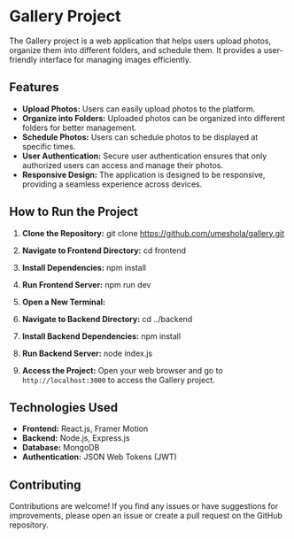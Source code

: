 # Gallery Project

The Gallery project is a web application that helps users upload photos, organize them into different folders, and schedule them. It provides a user-friendly interface for managing images efficiently.

## Features

- **Upload Photos:** Users can easily upload photos to the platform.
- **Organize into Folders:** Uploaded photos can be organized into different folders for better management.
- **Schedule Photos:** Users can schedule photos to be displayed at specific times.
- **User Authentication:** Secure user authentication ensures that only authorized users can access and manage their photos.
- **Responsive Design:** The application is designed to be responsive, providing a seamless experience across devices.

## How to Run the Project

1. **Clone the Repository:**
git clone https://github.com/umeshola/gallery.git
2. **Navigate to Frontend Directory:**
   cd frontend
4.  **Install Dependencies:**
   npm install
5. **Run Frontend Server:**
   npm run dev
   
6. **Open a New Terminal:**

7. **Navigate to Backend Directory:**
   cd ../backend
   
8. **Install Backend Dependencies:**
   npm install
   
9. **Run Backend Server:**
    node index.js


10. **Access the Project:**
Open your web browser and go to `http://localhost:3000` to access the Gallery project.

## Technologies Used

- **Frontend:** React.js, Framer Motion
- **Backend:** Node.js, Express.js
- **Database:** MongoDB
- **Authentication:** JSON Web Tokens (JWT)

## Contributing

Contributions are welcome! If you find any issues or have suggestions for improvements, please open an issue or create a pull request on the GitHub repository.



